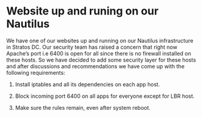 # Website up and runing on our Nautilus

We have one of our websites up and running on our Nautilus infrastructure in Stratos DC. Our security team has raised a concern that right now Apache’s port i.e 6400 is open for all since there is no firewall installed on these hosts. So we have decided to add some security layer for these hosts and after discussions and recommendations we have come up with the following requirements:

1. Install iptables and all its dependencies on each app host.


2. Block incoming port 6400 on all apps for everyone except for LBR host.


3. Make sure the rules remain, even after system reboot.

